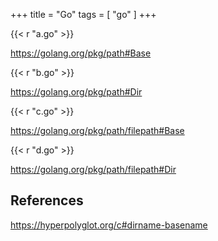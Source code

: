 +++
title = "Go"
tags = [ "go" ]
+++

{{< r "a.go" >}}

<https://golang.org/pkg/path#Base>

{{< r "b.go" >}}

<https://golang.org/pkg/path#Dir>

{{< r "c.go" >}}

<https://golang.org/pkg/path/filepath#Base>

{{< r "d.go" >}}

<https://golang.org/pkg/path/filepath#Dir>

## References

<https://hyperpolyglot.org/c#dirname-basename>
